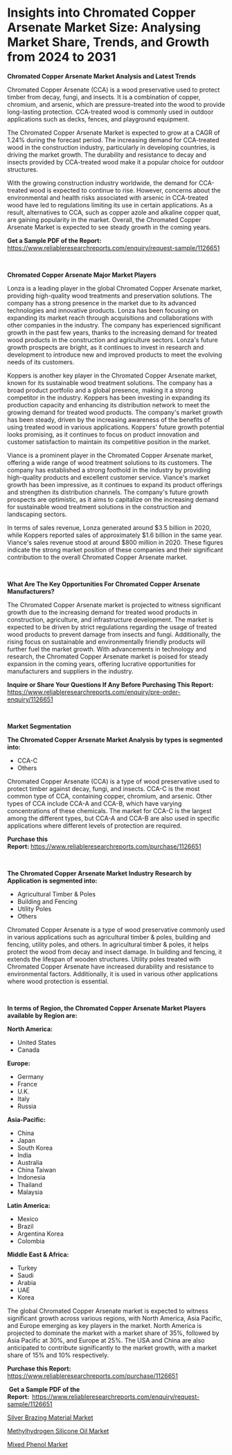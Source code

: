 <p><h1>Insights into Chromated Copper Arsenate Market Size: Analysing Market Share, Trends, and Growth from 2024 to 2031</h1></p><p><strong>Chromated Copper Arsenate Market Analysis and Latest Trends</strong></p>
<p><p>Chromated Copper Arsenate (CCA) is a wood preservative used to protect timber from decay, fungi, and insects. It is a combination of copper, chromium, and arsenic, which are pressure-treated into the wood to provide long-lasting protection. CCA-treated wood is commonly used in outdoor applications such as decks, fences, and playground equipment.</p><p>The Chromated Copper Arsenate Market is expected to grow at a CAGR of 1.24% during the forecast period. The increasing demand for CCA-treated wood in the construction industry, particularly in developing countries, is driving the market growth. The durability and resistance to decay and insects provided by CCA-treated wood make it a popular choice for outdoor structures.</p><p>With the growing construction industry worldwide, the demand for CCA-treated wood is expected to continue to rise. However, concerns about the environmental and health risks associated with arsenic in CCA-treated wood have led to regulations limiting its use in certain applications. As a result, alternatives to CCA, such as copper azole and alkaline copper quat, are gaining popularity in the market. Overall, the Chromated Copper Arsenate Market is expected to see steady growth in the coming years.</p></p>
<p><strong>Get a Sample PDF of the Report:&nbsp;</strong> <a href="https://www.reliableresearchreports.com/enquiry/request-sample/1126651">https://www.reliableresearchreports.com/enquiry/request-sample/1126651</a></p>
<p>&nbsp;</p>
<p><strong>Chromated Copper Arsenate Major Market Players</strong></p>
<p><p>Lonza is a leading player in the global Chromated Copper Arsenate market, providing high-quality wood treatments and preservation solutions. The company has a strong presence in the market due to its advanced technologies and innovative products. Lonza has been focusing on expanding its market reach through acquisitions and collaborations with other companies in the industry. The company has experienced significant growth in the past few years, thanks to the increasing demand for treated wood products in the construction and agriculture sectors. Lonza's future growth prospects are bright, as it continues to invest in research and development to introduce new and improved products to meet the evolving needs of its customers.</p><p>Koppers is another key player in the Chromated Copper Arsenate market, known for its sustainable wood treatment solutions. The company has a broad product portfolio and a global presence, making it a strong competitor in the industry. Koppers has been investing in expanding its production capacity and enhancing its distribution network to meet the growing demand for treated wood products. The company's market growth has been steady, driven by the increasing awareness of the benefits of using treated wood in various applications. Koppers' future growth potential looks promising, as it continues to focus on product innovation and customer satisfaction to maintain its competitive position in the market.</p><p>Viance is a prominent player in the Chromated Copper Arsenate market, offering a wide range of wood treatment solutions to its customers. The company has established a strong foothold in the industry by providing high-quality products and excellent customer service. Viance's market growth has been impressive, as it continues to expand its product offerings and strengthen its distribution channels. The company's future growth prospects are optimistic, as it aims to capitalize on the increasing demand for sustainable wood treatment solutions in the construction and landscaping sectors.</p><p>In terms of sales revenue, Lonza generated around $3.5 billion in 2020, while Koppers reported sales of approximately $1.6 billion in the same year. Viance's sales revenue stood at around $800 million in 2020. These figures indicate the strong market position of these companies and their significant contribution to the overall Chromated Copper Arsenate market.</p></p>
<p>&nbsp;</p>
<p><strong>What Are The Key Opportunities For Chromated Copper Arsenate Manufacturers?</strong></p>
<p><p>The Chromated Copper Arsenate market is projected to witness significant growth due to the increasing demand for treated wood products in construction, agriculture, and infrastructure development. The market is expected to be driven by strict regulations regarding the usage of treated wood products to prevent damage from insects and fungi. Additionally, the rising focus on sustainable and environmentally friendly products will further fuel the market growth. With advancements in technology and research, the Chromated Copper Arsenate market is poised for steady expansion in the coming years, offering lucrative opportunities for manufacturers and suppliers in the industry.</p></p>
<p><strong>Inquire or Share Your Questions If Any Before Purchasing This Report:</strong> <a href="https://www.reliableresearchreports.com/enquiry/pre-order-enquiry/1126651">https://www.reliableresearchreports.com/enquiry/pre-order-enquiry/1126651</a></p>
<p>&nbsp;</p>
<p><strong>Market Segmentation</strong></p>
<p><strong>The Chromated Copper Arsenate Market Analysis by types is segmented into:</strong></p>
<p><ul><li>CCA-C</li><li>Others</li></ul></p>
<p><p>Chromated Copper Arsenate (CCA) is a type of wood preservative used to protect timber against decay, fungi, and insects. CCA-C is the most common type of CCA, containing copper, chromium, and arsenic. Other types of CCA include CCA-A and CCA-B, which have varying concentrations of these chemicals. The market for CCA-C is the largest among the different types, but CCA-A and CCA-B are also used in specific applications where different levels of protection are required.</p></p>
<p><strong>Purchase this Report:&nbsp;</strong><a href="https://www.reliableresearchreports.com/purchase/1126651">https://www.reliableresearchreports.com/purchase/1126651</a></p>
<p>&nbsp;</p>
<p><strong>The Chromated Copper Arsenate Market Industry Research by Application is segmented into:</strong></p>
<p><ul><li>Agricultural Timber & Poles</li><li>Building and Fencing</li><li>Utility Poles</li><li>Others</li></ul></p>
<p><p>Chromated Copper Arsenate is a type of wood preservative commonly used in various applications such as agricultural timber & poles, building and fencing, utility poles, and others. In agricultural timber & poles, it helps protect the wood from decay and insect damage. In building and fencing, it extends the lifespan of wooden structures. Utility poles treated with Chromated Copper Arsenate have increased durability and resistance to environmental factors. Additionally, it is used in various other applications where wood protection is essential.</p></p>
<p>&nbsp;</p>
<p><strong>In terms of Region, the Chromated Copper Arsenate Market Players available by Region are:</strong></p>
<p>
    <p> <strong> North America: </strong>
        <ul>
            <li>United States</li>
            <li>Canada</li>
        </ul>
        </p> 
    <p> <strong> Europe: </strong>
        <ul>
            <li>Germany</li>
            <li>France</li>
            <li>U.K.</li>
            <li>Italy</li>
            <li>Russia</li>
        </ul>
        </p> 
    <p> <strong> Asia-Pacific: </strong>
        <ul>
            <li>China</li>
            <li>Japan</li>
            <li>South Korea</li>
            <li>India</li>
            <li>Australia</li>
            <li>China Taiwan</li>
            <li>Indonesia</li>
            <li>Thailand</li>
            <li>Malaysia</li>
        </ul>
        </p> 
    <p> <strong> Latin America: </strong>
        <ul>
            <li>Mexico</li>
            <li>Brazil</li>
            <li>Argentina Korea</li>
            <li>Colombia</li>
        </ul>
        </p> 
    <p> <strong> Middle East & Africa: </strong>
        <ul>
            <li>Turkey</li>
            <li>Saudi</li>
            <li>Arabia</li>
            <li>UAE</li>
            <li>Korea</li>
        </ul>
    </p>
    </p>
<p><p>The global Chromated Copper Arsenate market is expected to witness significant growth across various regions, with North America, Asia Pacific, and Europe emerging as key players in the market. North America is projected to dominate the market with a market share of 35%, followed by Asia Pacific at 30%, and Europe at 25%. The USA and China are also anticipated to contribute significantly to the market growth, with a market share of 15% and 10% respectively.</p></p>
<p><strong>Purchase this Report: </strong><a href="https://www.reliableresearchreports.com/purchase/1126651">https://www.reliableresearchreports.com/purchase/1126651</a></p>
<p>&nbsp;<strong>Get a Sample PDF of the Report:&nbsp;&nbsp;</strong><a href="https://www.reliableresearchreports.com/enquiry/request-sample/1126651">https://www.reliableresearchreports.com/enquiry/request-sample/1126651</a></p>
<p><strong></strong></p>
<p><p><a href="https://view.publitas.com/reportprime-1/silver-brazing-material-market-size-share-trends-analysis-report-by-material-by-type-by-end-user-by-region-and-segment-forecasts-2023-2030/">Silver Brazing Material Market</a></p><p><a href="https://view.publitas.com/reportprime-1/methylhydrogen-silicone-oil-market-size-global-industry-overview-market-segmentation-and-forecast-2023-to-2030/">Methylhydrogen Silicone Oil Market</a></p><p><a href="https://view.publitas.com/reportprime-1/mixed-phenol-market-challenges-opportunities-and-growth-drivers-and-major-market-players-forecasted-for-period-from-2023-2030/">Mixed Phenol Market</a></p></p>